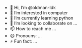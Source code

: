 - 👋 Hi, I’m @oldman-ldk
- 👀 I’m interested in computer
- 🌱 I’m currently learning python
- 💞️ I’m looking to collaborate on ...
- 📫 How to reach me ...
- 😄 Pronouns: ...
- ⚡ Fun fact: ...

<!---
oldman-ldk/oldman-ldk is a ✨ special ✨ repository because its `README.md` (this file) appears on your GitHub profile.
You can click the Preview link to take a look at your changes.
--->
